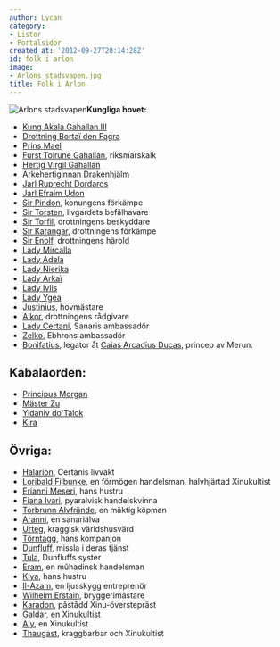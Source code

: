 ```yaml
---
author: Lycan
category:
- Listor
- Portalsidor
created_at: '2012-09-27T20:14:28Z'
id: folk i arlon
image:
- Arlons_stadsvapen.jpg
title: Folk i Arlon
---
```

![Arlons stadsvapen]**Kungliga hovet:**

-   [Kung Akala Gahallan III]
-   [Drottning Bortaï den Fagra]
-   [Prins Mael]
-   [Furst Tolrune Gahallan], riksmarskalk
-   [Hertig Virgil Gahallan]
-   [Ärkehertiginnan Drakenhjälm]
-   [Jarl Ruprecht Dordaros]
-   [Jarl Efraim Udon]
-   [Sir Pindon], konungens förkämpe
-   [Sir Torsten], livgardets befälhavare
-   [Sir Torfil], drottningens beskyddare
-   [Sir Karangar], drottningens förkämpe
-   [Sir Enolf], drottningens härold
-   [Lady Mircalla]
-   [Lady Adela]
-   [Lady Nierika]
-   [Lady Arkaï]
-   [Lady Ivlis]
-   [Lady Ygea]
-   [Justinius], hovmästare
-   [Alkor], drottningens rådgivare
-   [Lady Certani], Sanaris ambassadör
-   [Zelko], Ebhrons ambassadör
-   [Bonifatius], legator åt [Caias Arcadius Ducas], princep av Merun.

## Kabalaorden:

-   [Principus Morgan]
-   [Mäster Zu]
-   [Yidaniv do'Talok]
-   [Kira]

## Övriga:

-   [Halarion], Certanis livvakt
-   [Loribald Filbunke], en förmögen handelsman, halvhjärtad Xinukultist
-   [Erianni Meseri], hans hustru
-   [Fiana Ivari], pyaralvisk handelskvinna
-   [Torbrunn Alvfrände], en mäktig köpman
-   [Aranni], en sanariälva
-   [Urteg], kraggisk världshusvärd
-   [Törntagg], hans kompanjon
-   [Dunfluff], missla i deras tjänst
-   [Tula], Dunfluffs syster
-   [Eram], en mûhadinsk handelsman
-   [Kiya], hans hustru
-   [Il-Azam], en ljusskygg entreprenör
-   [Wilhelm Erstain], bryggerimästare
-   [Karadon], påstådd Xinu-överstepräst
-   [Galdar], en Xinukultist
-   [Aly], en Xinukultist
-   [Thaugast], kraggbarbar och Xinukultist

  [Arlons stadsvapen]: Arlons_stadsvapen.jpg "Arlons stadsvapen"
  [Kung Akala Gahallan III]: Akala_Gahallan_III
  [Drottning Bortaï den Fagra]: Bortaï_khan_Orkhon
  [Prins Mael]: Prins_Mael
  [Furst Tolrune Gahallan]: Tolrune_Gahallan
  [Hertig Virgil Gahallan]: Virgil_Gahallan
  [Ärkehertiginnan Drakenhjälm]: Esmeralda_Drakenhjälm
  [Jarl Ruprecht Dordaros]: Ruprecht_Dordaros
  [Jarl Efraim Udon]: Efraim_Udon
  [Sir Pindon]: Sir_Pindon
  [Sir Torsten]: Sir_Torsten
  [Sir Torfil]: Sir_Torfil
  [Sir Karangar]: Karangar
  [Sir Enolf]: Sir_Enolf
  [Lady Mircalla]: Mircalla_av_Targus
  [Lady Adela]: Adela_av_Talarra
  [Lady Nierika]: Nierika_av_Durum
  [Lady Arkaï]: Arkaï_khan_Chulun
  [Lady Ivlis]: Ivlis_av_Kinda
  [Lady Ygea]: Ygea_av_Angird
  [Justinius]: Justinius
  [Alkor]: Alkor
  [Lady Certani]: Certani_Turalian
  [Zelko]: Zelko
  [Bonifatius]: Bonifatius
  [Caias Arcadius Ducas]: Caias_Arcadius_Ducas
  [Principus Morgan]: Principus_Morgan
  [Mäster Zu]: Mäster_Zu
  [Yidaniv do'Talok]: Yidaniv_doTalok
  [Kira]: Kira
  [Halarion]: Halarion
  [Loribald Filbunke]: Loribald_Filbunke
  [Erianni Meseri]: Erianni_Meseri
  [Fiana Ivari]: Fiana_Ivari
  [Torbrunn Alvfrände]: Torbrunn_Alvfrände
  [Aranni]: Aranni
  [Urteg]: Urteg
  [Törntagg]: Törntagg
  [Dunfluff]: Dunfluff
  [Tula]: Tula
  [Eram]: Eram
  [Kiya]: Kiya
  [Il-Azam]: Il-Azam
  [Wilhelm Erstain]: Wilhelm_Erstain
  [Karadon]: Karadon
  [Galdar]: Galdar
  [Aly]: Aly
  [Thaugast]: Thaugast